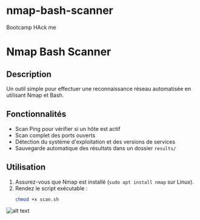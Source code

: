# nmap-bash-scanner
Bootcamp HAck me
# Nmap Bash Scanner

## Description
Un outil simple pour effectuer une reconnaissance réseau automatisée en utilisant Nmap et Bash.

## Fonctionnalités
- Scan Ping pour vérifier si un hôte est actif
- Scan complet des ports ouverts
- Détection du système d'exploitation et des versions de services
- Sauvegarde automatique des résultats dans un dossier `results/`

## Utilisation
1. Assurez-vous que Nmap est installé (`sudo apt install nmap` sur Linux).
2. Rendez le script exécutable :
   ```bash
   chmod +x scan.sh


![alt text](image.png)
